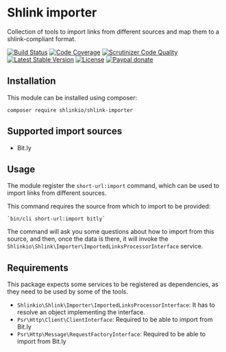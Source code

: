 # Shlink importer

Collection of tools to import links from different sources and map them to a shlink-compliant format.

[![Build Status](https://img.shields.io/travis/shlinkio/shlink-importer.svg?style=flat-square)](https://travis-ci.org/shlinkio/shlink-importer)
[![Code Coverage](https://img.shields.io/scrutinizer/coverage/g/shlinkio/shlink-importer.svg?style=flat-square)](https://scrutinizer-ci.com/g/shlinkio/shlink-importer/)
[![Scrutinizer Code Quality](https://img.shields.io/scrutinizer/g/shlinkio/shlink-importer.svg?style=flat-square)](https://scrutinizer-ci.com/g/shlinkio/shlink-importer/)
[![Latest Stable Version](https://img.shields.io/github/release/shlinkio/shlink-importer.svg?style=flat-square)](https://packagist.org/packages/shlinkio/shlink-importer)
[![License](https://img.shields.io/github/license/shlinkio/shlink-importer.svg?style=flat-square)](https://github.com/shlinkio/shlink-importer/blob/main/LICENSE)
[![Paypal donate](https://img.shields.io/badge/Donate-paypal-blue.svg?style=flat-square&logo=paypal&colorA=aaaaaa)](https://slnk.to/donate)

## Installation

This module can be installed using composer:

    composer require shlinkio/shlink-importer

## Supported import sources

* Bit.ly

## Usage

The module register the `short-url:import` command, which can be used to import links from different sources.

This command requires the source from which to import to be provided:

    `bin/cli short-url:import bitly`

The command will ask you some questions about how to import from this source, and then, once the data is there, it will invoke the `Shlinkio\Shlink\Importer\ImportedLinksProcessorInterface` service.

## Requirements

This package expects some services to be registered as dependencies, as they need to be used by some of the tools.

* `Shlinkio\Shlink\Importer\ImportedLinksProcessorInterface`: It has to resolve an object implementing the interface.
* `Psr\Http\Client\ClientInterface`: Required to be able to import from Bit.ly
* `Psr\Http\Message\RequestFactoryInterface`: Required to be able to import from Bit.ly
